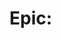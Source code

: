 # Epic: <Title> (EP-XX)

## Description

<High-level explanation of the goal. What larger value does this Epic deliver?>

## Child User Stories

* [US-001](../user-stories/US-001-admin-login.md)
* [US-002](../user-stories/US-002-manage-blog-posts.md)
* [US-003](../user-stories/US-003-view-blog-posts.md)

## References

* Functional Requirements:
  * [FR-XX](../requirements/functional.md#fr-xx)
  * [FR-YY](../requirements/functional.md#fr-yy)
* Non-Functional Requirements:
  * [NFR-XX](../requirements/non-functional.md#nfr-xx)
